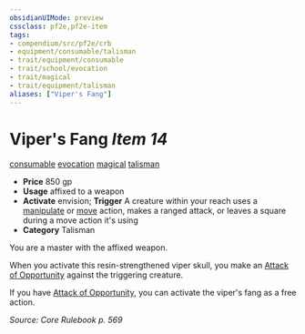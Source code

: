 ```yaml
---
obsidianUIMode: preview
cssclass: pf2e,pf2e-item
tags:
- compendium/src/pf2e/crb
- equipment/consumable/talisman
- trait/equipment/consumable
- trait/school/evocation
- trait/magical
- trait/equipment/talisman
aliases: ["Viper's Fang"]
---
```

# Viper's Fang *Item 14*  
[consumable](consumable.md)  [evocation](evocation.md)  [magical](magical.md)  [talisman](talisman.md)  

- **Price** 850 gp
- **Usage** affixed to a weapon
- **Activate** envision; **Trigger** A creature within your reach uses a [manipulate](manipulate.md) or [move](move.md) action, makes a ranged attack, or leaves a square during a move action it's using
- **Category** Talisman

You are a master with the affixed weapon.

When you activate this resin-strengthened viper skull, you make an [Attack of Opportunity](rules/actions/attack-of-opportunity.md) against the triggering creature.

If you have [Attack of Opportunity](rules/actions/attack-of-opportunity.md), you can activate the viper's fang as a free action.

*Source: Core Rulebook p. 569*